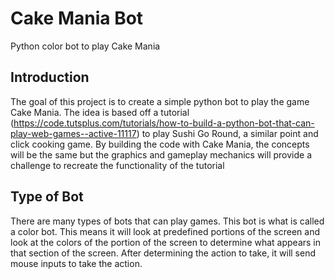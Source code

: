 # Cake Mania Bot
Python color bot to play Cake Mania

## Introduction
The goal of this project is to create a simple python bot to play the game Cake Mania. The idea is based off a tutorial (https://code.tutsplus.com/tutorials/how-to-build-a-python-bot-that-can-play-web-games--active-11117) to play Sushi Go Round, a similar point and click cooking game. By building the code with Cake Mania, the concepts will be the same but the graphics and gameplay mechanics will provide a challenge to recreate the functionality of the tutorial

## Type of Bot
There are many types of bots that can play games. This bot is what is called a color bot. This means it will look at predefined portions of the screen and look at the colors of the portion of the screen to determine what appears in that section of the screen. After determining the action to take, it will send mouse inputs to take the action.
